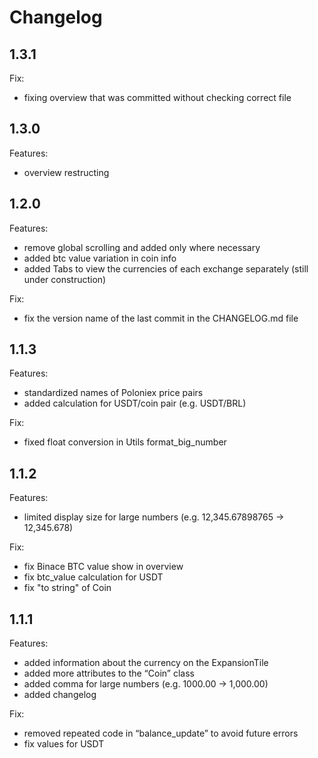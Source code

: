# Changelog

## 1.3.1

Fix:

- fixing overview that was committed without checking correct file

## 1.3.0

Features:

- overview restructing

## 1.2.0

Features:

- remove global scrolling and added only where necessary
- added btc value variation in coin info
- added Tabs to view the currencies of each exchange separately (still under construction)

Fix:

- fix the version name of the last commit in the CHANGELOG.md file

## 1.1.3

Features:

- standardized names of Poloniex price pairs
- added calculation for USDT/coin pair (e.g. USDT/BRL)

Fix:

- fixed float conversion in Utils format_big_number

## 1.1.2

Features:

- limited display size for large numbers (e.g. 12,345.67898765 -> 12,345.678)

Fix:

- fix Binace BTC value show in overview
- fix btc_value calculation for USDT
- fix "to string" of Coin


## 1.1.1

Features:

- added information about the currency on the ExpansionTile
- added more attributes to the “Coin” class
- added comma for large numbers (e.g. 1000.00 -> 1,000.00)
- added changelog

Fix:

- removed repeated code in “balance_update” to avoid future errors
- fix values for USDT
